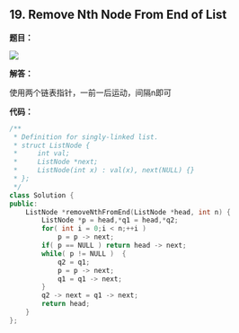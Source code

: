 ## 19. Remove Nth Node From End of List

**题目：**

![](http://p9zl5r4hu.bkt.clouddn.com/2018-10-25leet_19.png)

**解答：**

使用两个链表指针，一前一后运动，间隔n即可

**代码：**

```cpp
/**
 * Definition for singly-linked list.
 * struct ListNode {
 *     int val;
 *     ListNode *next;
 *     ListNode(int x) : val(x), next(NULL) {}
 * };
 */
class Solution {
public:
    ListNode *removeNthFromEnd(ListNode *head, int n) {
        ListNode *p = head,*q1 = head,*q2;
        for( int i = 0;i < n;++i )  
            p = p -> next;
        if( p == NULL ) return head -> next;
        while( p != NULL )  {
            q2 = q1;
            p = p -> next;
            q1 = q1 -> next;
        }
        q2 -> next = q1 -> next;
        return head;
    }
};
```

